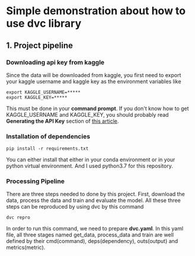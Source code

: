 # Simple demonstration about how to use dvc library
## 1. Project pipeline

### Downloading api key from kaggle

Since the data will be downloaded from kaggle, you first need to export your kaggle username and kaggle key as the environment variables like
```
export KAGGLE_USERNAME=*****
export KAGGLE_KEY=***** 
```
This must be done in your <b>command prompt</b>. 
If you don't know how to get KAGGLE_USERNAME and KAGGLE_KEY, you should probably read <b>Generating the API Key</b> section of [this article](https://insaid.medium.com/how-to-access-datasets-directly-from-kaggle-6a3552ea891c).


### Installation of dependencies
```
pip install -r requirements.txt
```
You can either install that either in your conda environment or in your python virtual environment. And I used python3.7 for this repository.

### Processing Pipeline

There are three steps needed to done by this project. First, download the data, process the data and train and evaluate the model.
All these three steps can be reproduced by using dvc by this command
```
dvc repro
``` 

In order to run this command, we need to prepare <b>dvc.yaml</b>. In this yaml file, all three stages named get_data, process_data and train are well defined by their cmd(command), deps(dependency), outs(output) and metrics(metric).